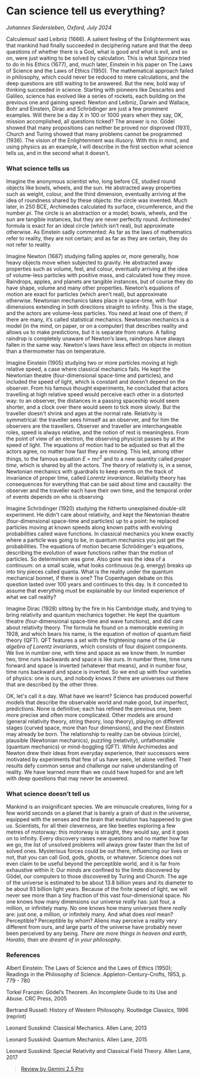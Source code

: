 # Can science tell us everything?


*Johannes Siedersleben, Oxford, July 2024*

Calculemus! said Leibniz (1666). A salient feeling of the Enlightenment was that mankind had finally succeeded in deciphering nature and that the deep questions of whether there is a God, what is good and what is evil, and so on, were just waiting to be solved by calculation. This is what Spinoza tried to do in his Ethics (1677), and, much later, Einstein in his paper on The Laws of Science and the Laws of Ethics (1950). The mathematical approach failed in philosophy, which could never be reduced to mere calculations, and the deep questions are still waiting to be answered. But the new, bold way of thinking succeeded in science. Starting with pioneers like Descartes and Galileo, science has evolved like a series of rockets, each building on the previous one and gaining speed: Newton and Leibniz, Darwin and Wallace, Bohr and Einstein, Dirac and Schrödinger are just a few prominent examples. Will there be a day X in 100 or 1000 years when they say, OK, mission accomplished, all questions ticked? The answer is no. Gödel showed that many propositions can neither be proved nor disproved (1931), Church and Turing showed that many problems cannot be programmed (1936). The vision of the Enlightenment was illusory. With this in mind, and using physics as an example, I will describe in the first section what science tells us, and in the second what it doesn't.

### What science tells us
Imagine the anonymous scientist who, long before CE, studied round objects like bowls, wheels, and the sun. 
He abstracted away properties such as weight, colour, and the third dimension, eventually arriving at the idea of 
roundness shared by these objects: the circle was invented. Much later, in 250 BCE, Archimedes calculated its surface, 
circumference, and the number *pi*. The circle is an abstraction or a model; bowls, wheels, and the sun are tangible 
instances, but they are never perfectly round. Archimedes' formula is exact for an ideal circle (which isn’t real), 
but approximate otherwise. As Einstein sadly commented: As far as the laws of mathematics refer to reality, 
they are not certain; and as far as they are certain, they do not refer to reality.

Imagine Newton (1687) studying falling apples or, more generally, how heavy objects move when subjected to gravity. He abstracted away properties such as volume, feel, and colour, eventually arriving at the idea of volume-less particles with positive mass, and calculated how they move. Raindrops, apples, and planets are tangible instances, but of course they do have shape, volume and many other properties. Newton’s equations of motion are exact for particles (which aren’t real), but approximate otherwise. Newtonian mechanics takes place in space-time, with four dimensions extending in both directions straight to infinity. This is the stage, and the actors are volume-less particles. You need at least one of them; if there are many, it’s called statistical mechanics. Newtonian mechanics is a model (in the mind, on paper, or on a computer) that describes reality and allows us to make predictions, but it is separate from nature. A falling raindrop is completely unaware of Newton’s laws, raindrops have always fallen in the same way. Newton's laws have less effect on objects in motion than a thermometer has on temperature.

Imagine Einstein (1905) studying two or more particles moving at high relative speed, a case where classical 
mechanics fails. He kept the Newtonian theatre (four-dimensional space-time and particles), and included the speed 
of light, which is constant and doesn’t depend on the observer. From his famous thought experiments, he concluded 
that actors travelling at high relative speed would perceive each other in a distorted way: to an observer, 
the distances in a passing spaceship would seem shorter, and a clock over there would seem to tick more slowly. 
But the traveller doesn't shrink and ages at the normal rate. Relativity is symmetrical: the traveller sees himself 
as an observer, and for him the observers are the travellers. Observer and traveller are interchangeable roles, 
speed is always relative, and the notion of rest is meaningless. From the point of view of an electron, 
the observing physicist passes by at the speed of light. The equations of motion had to be adjusted so that all 
the actors agree, no matter how fast they are moving. This led, among other things, 
to the famous equation *E = mc<sup>2</sup>*
and to a new quantity called *proper time*, which is shared by all the actors. The theory of relativity is, in a sense, 
Newtonian mechanics with guardrails to keep events on the track of invariance of proper time, called *Lorentz invariance*. 
Relativity theory has consequences for everything that can be said about time and causality: 
the observer and the traveller each have their own time, and the temporal order of events depends on who is observing. 

Imagine Schrödinger (1920) studying the hitherto unexplained double-slit experiment. He didn't care about relativity, 
and kept the Newtonian theatre (four-dimensional space-time and particles) up to a point: he replaced particles moving 
at known speeds along known paths with evolving probabilities called wave functions. In classical mechanics you knew 
exactly where a particle was going to be, in quantum mechanics you just get the probabilities. The equations of motion 
became Schrödinger's equations, describing the evolution of wave functions rather than the motion of particles. 
So determinism was gone. Also gone was the idea of a continuum: on a small scale, what looks continuous (e.g. energy) 
breaks up into tiny pieces called quanta. What is the reality under the quantum mechanical bonnet, if there is one? 
The Copenhagen debate on this question lasted over 100 years and continues to this day. Is it conceited to assume that 
everything must be explainable by our limited experience of what we call reality?

Imagine Dirac (1928) sitting by the fire in his Cambridge study, and trying to bring relativity and quantum mechanics 
together. He kept the quantum theatre (four-dimensional space-time and wave functions), and did care about relativity 
theory. The formula he found on a memorable evening in 1928, and which bears his name, is the equation of motion of 
quantum field theory (QFT). QFT features a set with the frightening name of the *Lie algebra of Lorentz invariants*, 
which consists of four disjoint components. We live in number one, with time and space as we know them. In number two, 
time runs backwards and space is like ours. In number three, time runs forward and space is inverted (whatever that means), 
and in number four, time runs backward and space is inverted. So we end up with four varieties of physics: one is ours, 
and nobody knows if there are universes out there that are described by the other three. 

OK, let's call it a day. What have we learnt? Science has produced powerful models that describe the observable 
world and make good, but imperfect, predictions. None is definitive; each has refined the previous one, been more 
precise and often more complicated. Other models are around (general relativity theory, string theory, loop theory), 
playing on different stages (curved space, more than four dimensions), and the next Einstein may already be born. 
The relationship to reality can be obvious (circle), plausible (Newtonian mechanics), puzzling (relativity), 
unfathomable (quantum mechanics) or mind-boggling (QFT). While Archimedes and Newton drew their ideas from everyday 
experience, their successors were motivated by experiments that few of us have seen, let alone verified. 
Their results defy common sense and challenge our naive understanding of reality. 
We have learned more than we could have hoped for and are left with deep questions that may never be answered.

### What science doesn’t tell us
Mankind is an insignificant species. We are minuscule creatures, living for a few world seconds on a planet 
that is barely a grain of dust in the universe, equipped with the senses and the brain that evolution has happened 
to give us. Scientists, for all their cleverness, are like beetles exploring a few metres of motorway: 
this motorway is straight, they would say, and it goes on to infinity. Every discovery raises new questions 
and no matter how far we go, the list of unsolved problems will always grow faster than the list of solved ones. 
Mysterious forces could be out there, influencing our lives or not, that you can call God, gods, ghosts, or whatever. 
Science does not even claim to be useful beyond the perceptible world, and it is far from exhaustive within it: 
Our minds are confined to the limits discovered by Gödel, our computers to those discovered by Turing and Church. 
The age of the universe is estimated to be about 13.8 billion years and its diameter to be about 93 billion 
light years. Because of the finite speed of light, we will never see more than a tiny fraction of this 
vast four-dimensional space. No one knows how many dimensions our universe *really* has: just four, a million, 
or infinitely many. No one knows how many universes there *really* are: just one, a million, or infinitely many. 
And what does *real* mean? Perceptible? Perceptible by whom? Aliens may perceive a reality very different from ours, 
and large parts of the universe have probably never been perceived by any being. 
*There are more things in heaven and earth, Horatio, than are dreamt of in your philosophy.*



### References

Albert Einstein: The Laws of Science and the Laws of Ethics (1950); 
Readings in the Philosophy of Science. Appleton-Century-Crofts, 1953, p. 779 - 780

Torkel Franzén: Gödel’s Theorem. An Incomplete Guide to its Use and Abuse. CRC Press, 2005

Bertrand Russell: History of Western Philosophy. Routledge Classics, 1996 (reprint)

Leonard Susskind: Classical Mechanics. Allen Lane, 2013

Leonard Susskind: Quantum Mechanics. Allen Lane, 2015

Leonard Susskind: Special Relativity and Classical Field Theory. Allen Lane, 2017


> [Review by Gemini 2.5 Pro](content/27-review-gemini.md)














